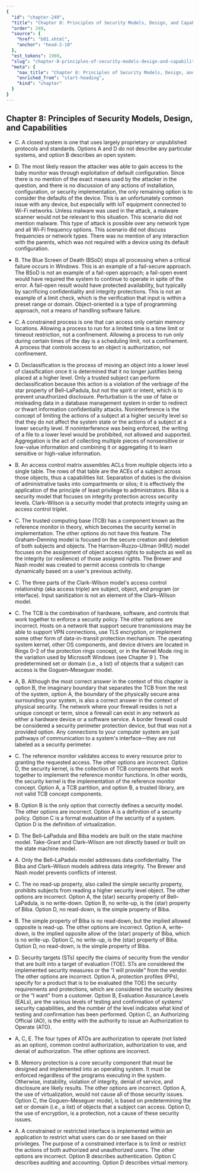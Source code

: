 ```yaml
---
{
  "id": "chapter-249",
  "title": "Chapter 8: Principles of Security Models, Design, and Capabilities",
  "order": 249,
  "source": {
    "href": "b01.xhtml",
    "anchor": "head-2-10"
  },
  "est_tokens": 1969,
  "slug": "chapter-8-principles-of-security-models-design-and-capabilities",
  "meta": {
    "nav_title": "Chapter 8: Principles of Security Models, Design, and Capabilities",
    "enriched_from": "start-heading",
    "kind": "chapter"
  }
}
---
```

## Chapter 8: Principles of Security Models, Design, and Capabilities

- C. A closed system is one that uses largely proprietary or unpublished protocols and standards. Options A and D do not describe any particular systems, and option B describes an open system.

- D. The most likely reason the attacker was able to gain access to the baby monitor was through exploitation of default configuration. Since there is no mention of the exact means used by the attacker in the question, and there is no discussion of any actions of installation, configuration, or security implementation, the only remaining option is to consider the defaults of the device. This is an unfortunately common issue with any device, but especially with IoT equipment connected to Wi-Fi networks. Unless malware was used in the attack, a malware scanner would not be relevant to this situation. This scenario did not mention malware. This type of attack is possible over any network type and all Wi-Fi frequency options. This scenario did not discuss frequencies or network types. There was no mention of any interaction with the parents, which was not required with a device using its default configuration.

- B. The Blue Screen of Death (BSoD) stops all processing when a critical failure occurs in Windows. This is an example of a fail-secure approach. The BSoD is not an example of a fail-open approach; a fail-open event would have required the system to continue to operate in spite of the error. A fail-open result would have protected availability, but typically by sacrificing confidentiality and integrity protections. This is not an example of a limit check, which is the verification that input is within a preset range or domain. Object-oriented is a type of programming approach, not a means of handling software failure.

- C. A constrained process is one that can access only certain memory locations. Allowing a process to run for a limited time is a time limit or timeout restriction, not a confinement. Allowing a process to run only during certain times of the day is a scheduling limit, not a confinement. A process that controls access to an object is authorization, not confinement.

- D. Declassification is the process of moving an object into a lower level of classification once it is determined that it no longer justifies being placed at a higher level. Only a trusted subject can perform declassification because this action is a violation of the verbiage of the star property of Bell–LaPadula, but not the spirit or intent, which is to prevent unauthorized disclosure. Perturbation is the use of false or misleading data in a database management system in order to redirect or thwart information confidentiality attacks. Noninterference is the concept of limiting the actions of a subject at a higher security level so that they do not affect the system state or the actions of a subject at a lower security level. If noninterference was being enforced, the writing of a file to a lower level would be prohibited, not allowed and supported. Aggregation is the act of collecting multiple pieces of nonsensitive or low-value information and combining it or aggregating it to learn sensitive or high-value information.

- B. An access control matrix assembles ACLs from multiple objects into a single table. The rows of that table are the ACEs of a subject across those objects, thus a capabilities list. Separation of duties is the division of administrative tasks into compartments or silos; it is effectively the application of the principle of least privilege to administrators. Biba is a security model that focuses on integrity protection across security levels. Clark–Wilson is a security model that protects integrity using an access control triplet.

- C. The trusted computing base (TCB) has a component known as the reference monitor in theory, which becomes the security kernel in implementation. The other options do not have this feature. The Graham–Denning model is focused on the secure creation and deletion of both subjects and objects. The Harrison–Ruzzo–Ullman (HRU) model focuses on the assignment of object access rights to subjects as well as the integrity (or resilience) of those assigned rights. The Brewer and Nash model was created to permit access controls to change dynamically based on a user's previous activity.

- C. The three parts of the Clark–Wilson model's access control relationship (aka access triple) are subject, object, and program (or interface). Input sanitization is not an element of the Clark–Wilson model.

- C. The TCB is the combination of hardware, software, and controls that work together to enforce a security policy. The other options are incorrect. Hosts on a network that support secure transmissions may be able to support VPN connections, use TLS encryption, or implement some other form of data-in-transit protection mechanism. The operating system kernel, other OS components, and device drivers are located in Rings 0–2 of the protection rings concept, or in the Kernel Mode ring in the variation used by Microsoft Windows (see Chapter 9 ). The predetermined set or domain (i.e., a list) of objects that a subject can access is the Goguen–Meseguer model.

- A, B. Although the most correct answer in the context of this chapter is option B, the imaginary boundary that separates the TCB from the rest of the system, option A, the boundary of the physically secure area surrounding your system, is also a correct answer in the context of physical security. The network where your firewall resides is not a unique concept or term, since a firewall can exist in any network as either a hardware device or a software service. A border firewall could be considered a security perimeter protection device, but that was not a provided option. Any connections to your computer system are just pathways of communication to a system's interface—they are not labeled as a security perimeter.

- C. The reference monitor validates access to every resource prior to granting the requested access. The other options are incorrect. Option D, the security kernel, is the collection of TCB components that work together to implement the reference monitor functions. In other words, the security kernel is the implementation of the reference monitor concept. Option A, a TCB partition, and option B, a trusted library, are not valid TCB concept components.

- B. Option B is the only option that correctly defines a security model. The other options are incorrect. Option A is a definition of a security policy. Option C is a formal evaluation of the security of a system. Option D is the definition of virtualization.

- D. The Bell–LaPadula and Biba models are built on the state machine model. Take-Grant and Clark–Wilson are not directly based or built on the state machine model.

- A. Only the Bell–LaPadula model addresses data confidentiality. The Biba and Clark–Wilson models address data integrity. The Brewer and Nash model prevents conflicts of interest.

- C. The no read-up property, also called the simple security property, prohibits subjects from reading a higher security level object. The other options are incorrect. Option A, the (star) security property of Bell–LaPadula, is no write-down. Option B, no write-up, is the (star) property of Biba. Option D, no read-down, is the simple property of Biba.

- B. The simple property of Biba is no read-down, but the implied allowed opposite is read-up. The other options are incorrect. Option A, write-down, is the implied opposite allow of the (star) property of Biba, which is no write-up. Option C, no write-up, is the (star) property of Biba. Option D, no read-down, is the simple property of Biba.

- D. Security targets (STs) specify the claims of security from the vendor that are built into a target of evaluation (TOE). STs are considered the implemented security measures or the “I will provide” from the vendor. The other options are incorrect. Option A, protection profiles (PPs), specify for a product that is to be evaluated (the TOE) the security requirements and protections, which are considered the security desires or the “I want” from a customer. Option B, Evaluation Assurance Levels (EALs), are the various levels of testing and confirmation of systems' security capabilities, and the number of the level indicates what kind of testing and confirmation has been performed. Option C, an Authorizing Official (AO), is the entity with the authority to issue an Authorization to Operate (ATO).

- A, C, E. The four types of ATOs are authorization to operate (not listed as an option), common control authorization, authorization to use, and denial of authorization. The other options are incorrect.

- B. Memory protection is a core security component that must be designed and implemented into an operating system. It must be enforced regardless of the programs executing in the system. Otherwise, instability, violation of integrity, denial of service, and disclosure are likely results. The other options are incorrect. Option A, the use of virtualization, would not cause all of those security issues. Option C, the Goguen–Meseguer model, is based on predetermining the set or domain (i.e., a list) of objects that a subject can access. Option D, the use of encryption, is a protection, not a cause of these security issues.

- A. A constrained or restricted interface is implemented within an application to restrict what users can do or see based on their privileges. The purpose of a constrained interface is to limit or restrict the actions of both authorized and unauthorized users. The other options are incorrect. Option B describes authentication. Option C describes auditing and accounting. Option D describes virtual memory.
